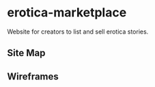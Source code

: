 # erotica-marketplace
Website for creators to list and sell erotica stories.

## Site Map

## Wireframes
